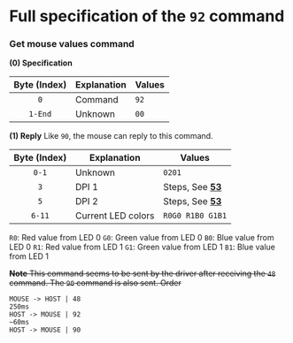 # Full specification of the `92` command
### Get mouse values command

**(0) Specification**

Byte (Index) | Explanation | Values
:---: | --- | ---
`0` | Command | `92`
`1-End` | Unknown | `00`

**(1) Reply**
Like `90`, the mouse can reply to this command.


Byte (Index) | Explanation | Values
:---: | --- | ---
`0-1` | Unknown | `0201`
`3` | DPI 1 | Steps, See [**53**](https://github.com/FFY00/rival310-re/blob/master/53.md)
`5` | DPI 2 | Steps, See [**53**](https://github.com/FFY00/rival310-re/blob/master/53.md)
`6-11` | Current LED colors | `R0G0 R1B0 G1B1`

`R0`: Red value from LED 0
`G0`: Green value from LED 0
`B0`: Blue value from LED 0
`R1`: Red value from LED 1
`G1`: Green value from LED 1
`B1`: Blue value from LED 1


~~**Note**
This command seems to be sent by the driver after receiving the `48` command. The `90` command is also sent.
Order~~
```
MOUSE -> HOST | 48
250ms
HOST -> MOUSE | 92
~60ms
HOST -> MOUSE | 90
```
